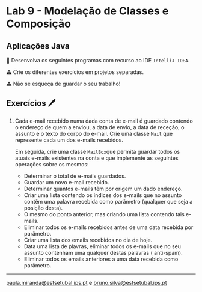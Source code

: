 # Lab 9 -  Modelação de Classes e Composição

## Aplicações Java 

:dart: Desenvolva os seguintes programas com recurso ao IDE `IntelliJ IDEA`.

:warning: Crie os diferentes exercícios em projetos separadas.

:warning: Não se esqueça de guardar o seu trabalho!  

## Exercícios :pen:

1. Cada e-mail recebido numa dada conta de e-mail é guardado contendo o endereço de quem a enviou, a data de envio, a data de receção, o assunto e o texto do corpo do e-mail. Crie uma classe  `Mail` que represente cada um dos e-mails recebidos.

    Em seguida, crie uma classe  `MailBox`que permita guardar todos os atuais e-mails existentes na conta e que implemente as seguintes operações sobre os mesmos:

    - Determinar o total de e-mails guardados.
    - Guardar um novo e-mail recebido.
    - Determinar quantos e-mails têm por origem um dado endereço.
    - Criar uma lista contendo os índices dos e-mails que no assunto contêm uma palavra recebida como parâmetro (qualquer que seja a posição desta).
    - O mesmo do ponto anterior, mas criando uma lista contendo tais e-mails.
    - Eliminar todos os e-mails recebidos antes de uma data recebida por parâmetro.
    - Criar uma lista dos emails recebidos no dia de hoje.
    - Data uma lista de plavras, eliminar todos os e-mails que no seu assunto contenham uma qualquer destas palavras ( anti-spam).
    - Eliminar todos os emails anteriores a uma data recebida como parâmetro.

     

---
paula.miranda@estsetubal.ips.pt e bruno.silva@estsetubal.ips.pt

